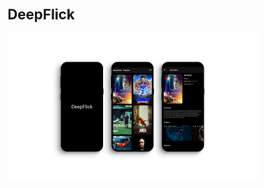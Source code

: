 # DeepFlick
![Overview](https://raw.githubusercontent.com/binaryshrey/Deepflick/master/Overview.png)
